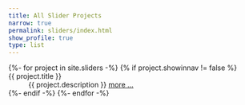```yaml
---
title: All Slider Projects
narrow: true
permalink: sliders/index.html
show_profile: true
type: list
---
```


<dl class="row">
{%- for project in site.sliders -%}
{% if project.showinnav != false %}
<dt class="col-sm-3">{{ project.title }}</dt>
<dd class="col-sm-9">{{ project.description }} <a href="{{ site.baseurl }}{{ project.url }}">more &hellip;</a></dd>
{%- endif -%}
{%- endfor -%}
</dl>